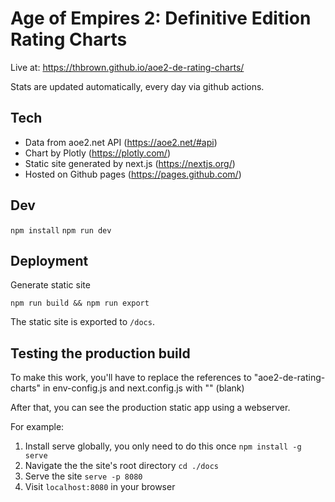 # Age of Empires 2: Definitive Edition Rating Charts

Live at: https://thbrown.github.io/aoe2-de-rating-charts/

Stats are updated automatically, every day via github actions.

## Tech

- Data from aoe2.net API (https://aoe2.net/#api)
- Chart by Plotly (https://plotly.com/)
- Static site generated by next.js (https://nextjs.org/)
- Hosted on Github pages (https://pages.github.com/)

## Dev

`npm install`
`npm run dev`

## Deployment

Generate static site

`npm run build && npm run export`

The static site is exported to `/docs`.

## Testing the production build

To make this work, you'll have to replace the references to "aoe2-de-rating-charts" in env-config.js and next.config.js with "" (blank)

After that, you can see the production static app using a webserver.

For example:

1. Install serve globally, you only need to do this once `npm install -g serve`
1. Navigate the the site's root directory `cd ./docs`
1. Serve the site `serve -p 8080`
1. Visit `localhost:8080` in your browser
